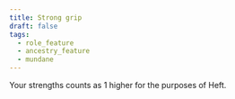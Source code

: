 ```yaml
---
title: Strong grip
draft: false
tags:
  - role_feature
  - ancestry_feature
  - mundane
---
```

Your strengths counts as 1 higher for the purposes of Heft.